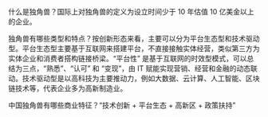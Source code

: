 
什么是独角兽？国际上对独角兽的定义为设立时间少于 10 年估值 10 亿美金以上的企业。

独角兽有哪些类型和特点？按创新形态来看，主要可以分为平台生态型和技术驱动型。平台生态型主要基于互联网来搭建平台，不直接接触实体经营，类似第三方为实体企业和消费者搭构链接桥梁。“平台性” 是基于互联网的时效型模式，可以总结为三点，“熟悉”、“认可” 和 “变现”，由 IT 赋能实现营销、经营和金融的动态联动。技术驱动型是以高科技为主要推动力，例如大数据、云计算、人工智能、区块链技术等，代表企业多为高新制造业。

中国独角兽有哪些商业特征？“技术创新 + 平台生态 + 高新区 + 政策扶持”
